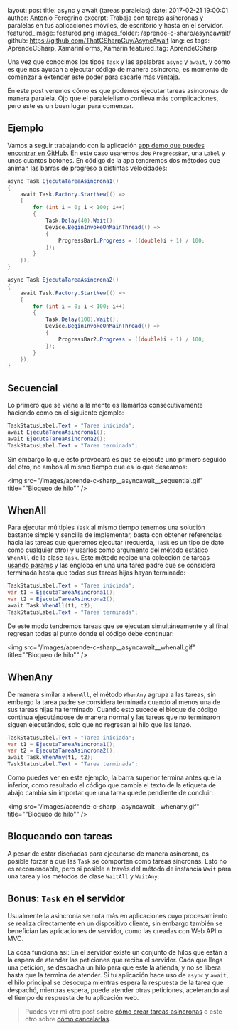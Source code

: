 layout: post
title: async y await (tareas paralelas)
date: 2017-02-21 19:00:01
author: Antonio Feregrino
excerpt: Trabaja con tareas asíncronas y paralelas en tus aplicaciones móviles, de escritorio y hasta en el servidor.
featured_image: featured.png
images_folder: /aprende-c-sharp/asyncawait/
github: https://github.com/ThatCSharpGuy/AsyncAwait
lang: es
tags: AprendeCSharp, XamarinForms, Xamarin
featured_tag: AprendeCSharp

Una vez que conocimos los tipos `Task` y las apalabras `async` y `await`, y cómo es que nos ayudan a ejecutar código de manera asíncrona, es momento de comenzar a extender este poder para sacarle más ventaja.  

En este post veremos cómo es que podemos ejecutar tareas asíncronas de manera paralela. Ojo que el paralelelismo conlleva más complicaciones, pero este es un buen lugar para comenzar.  

## Ejemplo  
Vamos a seguir trabajando con la aplicación <a href="https://github.com/ThatCSharpGuy/AsyncAwait" target="_blank">app demo que puedes encontrar en GitHub</a>. En este caso usaremos dos `ProgressBar`, una `Label` y unos cuantos botones. En código de la app tendremos dos métodos que animan las barras de progreso a distintas velocidades:

```csharp  
async Task EjecutaTareaAsincrona1()
{
    await Task.Factory.StartNew(() =>
    {
        for (int i = 0; i < 100; i++)
        {
            Task.Delay(40).Wait();
            Device.BeginInvokeOnMainThread(() =>
            {
                ProgressBar1.Progress = ((double)i + 1) / 100;
            });
        }
    });
}

async Task EjecutaTareaAsincrona2()
{
    await Task.Factory.StartNew(() =>
    {
        for (int i = 0; i < 100; i++)
        {
            Task.Delay(100).Wait();
            Device.BeginInvokeOnMainThread(() =>
            {
                ProgressBar2.Progress = ((double)i + 1) / 100;
            });
        }
    });
}
```  

## Secuencial  
Lo primero que se viene a la mente es llamarlos consecutivamente haciendo como en el siguiente ejemplo:

```csharp  
TaskStatusLabel.Text = "Tarea iniciada";
await EjecutaTareaAsincrona1();
await EjecutaTareaAsincrona2();
TaskStatusLabel.Text = "Tarea terminada";
```  

Sin embargo lo que esto provocará es que se ejecute uno primero seguido del otro, no ambos al mismo tiempo que es lo que deseamos:    

<img src="/images/aprende-c-sharp__asyncawait__sequential.gif" title=""Bloqueo de hilo"" />

## WhenAll  
Para ejecutar múltiples `Task` al mismo tiempo tenemos una solución bastante simple y sencilla de implementar, basta con obtener referencias hacia las tareas que queremos ejecutar (recuerda, `Task` es un tipo de dato como cualquier otro)  y usarlos como argumento del método estático `WhenAll` de la clase `Task`. Este método recibe una colección de tareas <a href="#" target="_blank">usando params</a> y las engloba en una una tarea padre que se considera terminada hasta que todas sus tareas hijas hayan terminado:

```csharp  
TaskStatusLabel.Text = "Tarea iniciada";
var t1 = EjecutaTareaAsincrona1();
var t2 = EjecutaTareaAsincrona2();
await Task.WhenAll(t1, t2);
TaskStatusLabel.Text = "Tarea terminada";
```  

De este modo tendremos tareas que se ejecutan simultáneamente y al final regresan todas al punto donde el código debe continuar: 

<img src="/images/aprende-c-sharp__asyncawait__whenall.gif" title=""Bloqueo de hilo"" />

## WhenAny  
De manera similar a `WhenAll`, el método `WhenAny` agrupa a las tareas, sin embargo la tarea padre se considera terminada cuando al menos una de sus tareas hijas ha terminado. Cuando esto sucede el bloque de código continua ejecutándose de manera normal y las tareas que no terminaron siguen ejecutándos, solo que no regresan al hilo que las lanzó.

```csharp  
TaskStatusLabel.Text = "Tarea iniciada";
var t1 = EjecutaTareaAsincrona1();
var t2 = EjecutaTareaAsincrona2();
await Task.WhenAny(t1, t2);
TaskStatusLabel.Text = "Tarea terminada";
```  

Como puedes ver en este ejemplo, la barra superior termina antes que la inferior, como resultado el código que cambia el texto de la etiqueta de abajo cambia sin importar que una tarea quede pendiente de concluir:

<img src="/images/aprende-c-sharp__asyncawait__whenany.gif" title=""Bloqueo de hilo"" />

## Bloqueando con tareas  
A pesar de estar diseñadas para ejecutarse de manera asíncrona, es posible forzar a que las `Task` se comporten como tareas síncronas. Esto no es recomendable, pero si posible a través del método de instancia `Wait` para una tarea y los métodos de clase `WaitAll` y `WaitAny`.  

## Bonus: `Task` en el servidor  
Usualmente la asincronía se nota más en aplicaciones cuyo procesamiento se realiza directamente en un dispositivo cliente, sin embargo también se benefician las aplicaciones de servidor, como las creadas con Web API o MVC.  

La cosa funciona así: En el servidor existe un conjunto de hilos que están a la espera de atender las peticiones que reciba el servidor. Cada que llega una petición, se despacha un hilo para que este la atienda, y no se libera hasta que la termina de atender. Si tu aplicación hace uso de `async` y `await`, el hilo principal se desocupa mientras espera la respuesta de la tarea que despachó, mientras espera, puede atender otras peticiones, acelerando así el tiempo de respuesta de tu aplicación web.  

 > Puedes ver mi otro post sobre <a href="..\async-await" target="_blank">cómo crear tareas asíncronas</a> o este otro sobre <a href="..\async-await-3" target="_blank">cómo cancelarlas</a>.
